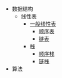 - 数据结构
  - 线性表
    - [一般线性表](数据结构/线性表/一般线性表/线性表.md)
      - [顺序表](数据结构/线性表/一般线性表/顺序表/顺序表.md)
      - [链表](数据结构/线性表/一般线性表/链表/链表.md)
    - [栈](数据结构/线性表/栈/栈.md)
      - [顺序栈](数据结构/线性表/栈/顺序栈/顺序栈.md)
      - [链栈](数据结构/线性表/栈/链栈/链栈.md)
- 算法